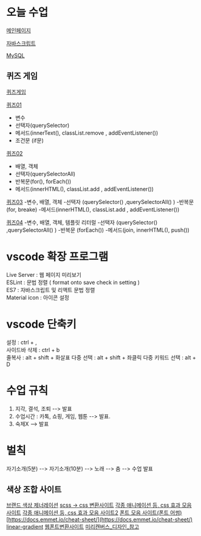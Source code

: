 # 오늘 수업
[메인페이지](https://jaehyuk-lee-0712.github.io/class2024/)   

[자바스크립트](https://jaehyuk-lee-0712.github.io/class2024/javascript/index.html)

[MySQL](https://jaehyuk-lee-0712.github.io/class2024/mysql/index.html)


## 퀴즈 게임
[퀴즈게임](https://jaehyuk-lee-0712.github.io/class2024/quiz/index.html)

[퀴즈01](https://jaehyuk-lee-0712.github.io/class2024/quiz/quiz01.html)
- 변수
- 선택자(querySelector)
- 메서드(innerText(), classList.remove , addEventListener())
- 조건문 (if문)

[퀴즈02](https://jaehyuk-lee-0712.github.io/class2024/quiz/quiz01.html)
- 배열, 객체
- 선택자(querySelectorAll)
- 반복문(for(), forEach())
- 메서드(innerHTML(), classList.add , addEventListener())

[퀴즈03](https://jaehyuk-lee-0712.github.io/class2024/quiz/quiz03.html)
-변수, 배열, 객체
-선택자 (querySelector() ,querySelectorAll() )
-반복문 (for, breake)
-메서드(innerHTML(), classList.add , addEventListener())


[퀴즈04](https://jaehyuk-lee-0712.github.io/class2024/quiz/quiz04.html)
-변수, 배열, 객체, 템플릿 리터럴
-선택자 (querySelector() ,querySelectorAll() )
-반복문 (forEach())
-메서드(join, innerHTML(), push())



# vscode  확장 프로그램
Live Server : 웹 페이지 미리보기   
ESLint : 문법 정렬 ( format onto save  check in setting )   
ES7 : 자바스크립트 및 리액트 문법 정렬   
Material icon : 아이콘 설정   

# vscode 단축키
설정 : ctrl + ,    
사이드바 삭제 : ctrl + b   
줄복사 : alt + shift + 화살표
다중 선택 : alt + shift + 좌클릭
다중 키워드 선택 : alt + D 


# 수업 규칙
1. 지각, 결석, 조퇴 --> 발표
2. 수업시간 : 카톡, 쇼핑, 게임, 웹툰 --> 발표.
3. 숙제X --> 발표

# 벌칙
자기소개(5분) --> 자기소개(10분) --> 노래 --> 춤 --> 수업 발표

## 색상 조합 사이트
[브랜드 색상 제너레이션](https://huemint.com/brand-intersection/)
[scss -> css 변환사이트](https://www.sassmeister.com/)
[각종 애니메이션 등, css 효과 모음 사이트](https://wsss.tistory.com/)
[각종 애니메이션 등, css 효과 모음 사이트2](https://wiss.tistory.com/)
[폰트 모음 사이트(폰트 어썸)](https://wess.tistory.com/)
[https://docs.emmet.io/cheat-sheet/](https://docs.emmet.io/cheat-sheet/)
[linear-gradient](https://webzz.tistory.com/380)
[웹폰트변환사이트](https://transfonter.org/)
[미리캔버스_디자인_참고](https://www.miricanvas.com/)